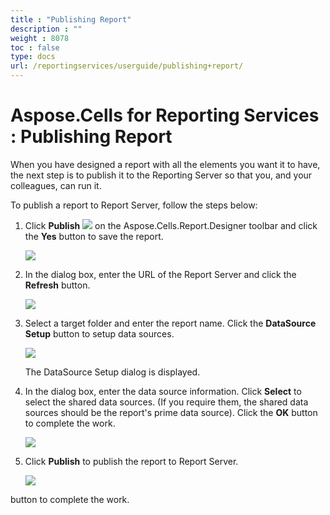 ```yaml
---
title : "Publishing Report" 
description : "" 
weight : 8078 
toc : false
type: docs
url: /reportingservices/userguide/publishing+report/
---
```


# Aspose.Cells for Reporting Services : Publishing Report


When you have designed a report with all the elements you want it to have, the next step is to publish it to the Reporting Server so that you, and your colleagues, can run it.

To publish a report to Report Server, follow the steps below:

1.  Click **Publish** ![](https://docs2.aspose.com/cells/reportingservices/attachments/6094975/6193200.png) on the Aspose.Cells.Report.Designer toolbar and click the **Yes** button to save the report.  
      
    ![](https://docs2.aspose.com/cells/reportingservices/attachments/6094975/6193185.png)  
      
    
2.  In the dialog box, enter the URL of the Report Server and click the **Refresh** button.  
      
    ![](https://docs2.aspose.com/cells/reportingservices/attachments/6094975/6193186.png)
3.  Select a target folder and enter the report name. Click the **DataSource Setup** button to setup data sources.  
      
    ![](https://docs2.aspose.com/cells/reportingservices/attachments/6094975/6193187.png)  
      
    The DataSource Setup dialog is displayed.
4.  In the dialog box, enter the data source information. Click **Select** to select the shared data sources. (If you require them, the shared data sources should be the report's prime data source). Click the **OK** button to complete the work.  
      
    ![](https://docs2.aspose.com/cells/reportingservices/attachments/6094975/6193188.png)
5.  Click **Publish** to publish the report to Report Server.  
      
    ![](https://docs2.aspose.com/cells/reportingservices/attachments/6094975/6193189.png)

button to complete the work.

